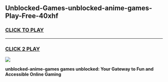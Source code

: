
## Unblocked-Games-unblocked-anime-games-Play-Free-40xhf
<h3>
<a href="https://premium76.site?title=unblocked-anime-games&ref=20A">CLICK TO PLAY</a></h3>
<hr>

<h3>
<a href="https://premium76.site?title=unblocked-anime-games&ref=20A">CLICK 2 PLAY</a>
  
</h3>

<a href="https://premium76.site?title=unblocked-anime-games&ref=20A"><img src="https://clearcache.store/games.png"></a>


**unblocked-anime-games games unblocked: Your Gateway to Fun and Accessible Online Gaming**
